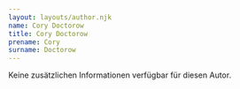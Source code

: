 ```yaml
---
layout: layouts/author.njk
name: Cory Doctorow
title: Cory Doctorow
prename: Cory
surname: Doctorow
---
```

Keine zusätzlichen Informationen verfügbar für diesen Autor.
